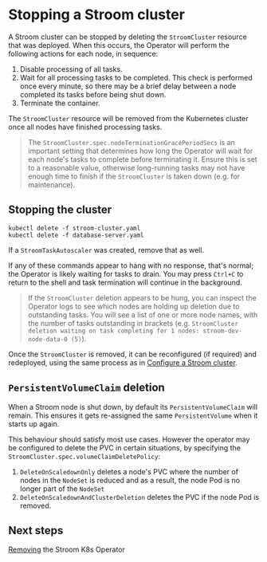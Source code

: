 # Stopping a Stroom cluster

A Stroom cluster can be stopped by deleting the `StroomCluster` resource that was deployed. When this occurs, the Operator will perform the following actions for each node, in sequence:

1. Disable processing of all tasks.
1. Wait for all processing tasks to be completed. This check is performed once every minute, so there may be a brief delay between a node completed its tasks before being shut down.
1. Terminate the container.

The `StroomCluster` resource will be removed from the Kubernetes cluster once all nodes have finished processing tasks.

> The `StroomCluster.spec.nodeTerminationGracePeriodSecs` is an important setting that determines how long the Operator will wait for each node's tasks to complete before terminating it. Ensure this is set to a reasonable value, otherwise long-running tasks may not have enough time to finish if the `StroomCluster` is taken down (e.g. for maintenance).

## Stopping the cluster

```
kubectl delete -f stroom-cluster.yaml
kubectl delete -f database-server.yaml
```

If a `StroomTaskAutoscaler` was created, remove that as well.

If any of these commands appear to hang with no response, that's normal; the Operator is likely waiting for tasks to drain. You may press `Ctrl+C` to return to the shell and task termination will continue in the background.

> If the `StroomCluster` deletion appears to be hung, you can inspect the Operator logs to see which nodes are holding up deletion due to outstanding tasks. You will see a list of one or more node names, with the number of tasks outstanding in brackets (e.g. `StroomCluster deletion waiting on task completing for 1 nodes: stroom-dev-node-data-0 (5)`).

Once the `StroomCluster` is removed, it can be reconfigured (if required) and redeployed, using the same process as in [Configure a Stroom cluster](configure-stroom-cluster.md).

## `PersistentVolumeClaim` deletion

When a Stroom node is shut down, by default its `PersistentVolumeClaim` will remain. This ensures it gets re-assigned the same `PersistentVolume` when it starts up again.

This behaviour should satisfy most use cases. However the operator may be configured to delete the PVC in certain situations, by specifying the `StroomCluster.spec.volumeClaimDeletePolicy`:

1. `DeleteOnScaledownOnly` deletes a node's PVC where the number of nodes in the `NodeSet` is reduced and as a result, the node Pod is no longer part of the `NodeSet`
1. `DeleteOnScaledownAndClusterDeletion` deletes the PVC if the node Pod is removed.

## Next steps

[Removing](remove-operator.md) the Stroom K8s Operator